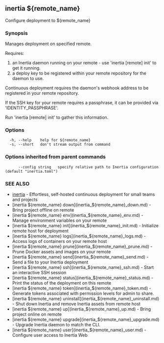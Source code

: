 ## inertia ${remote_name}

Configure deployment to ${remote_name}

### Synopsis

Manages deployment on specified remote.

Requires:
1. an Inertia daemon running on your remote - use 'inertia [remote] init' to get it running.
2. a deploy key to be registered within your remote repository for the daemon to use.

Continuous deployment requires the daemon's webhook address to be registered in your remote repository.

If the SSH key for your remote requires a passphrase, it can be provided via 'IDENTITY_PASSPHRASE'.

Run 'inertia [remote] init' to gather this information.

### Options

```
  -h, --help    help for ${remote_name}
  -s, --short   don't stream output from command
```

### Options inherited from parent commands

```
      --config string   specify relative path to Inertia configuration (default "inertia.toml")
```

### SEE ALSO

* [inertia](inertia.md)	 - Effortless, self-hosted continuous deployment for small teams and projects
* [inertia ${remote_name} down](inertia_${remote_name}_down.md)	 - Bring project offline on remote
* [inertia ${remote_name} env](inertia_${remote_name}_env.md)	 - Manage environment variables on your remote
* [inertia ${remote_name} init](inertia_${remote_name}_init.md)	 - Initialize remote host for deployment
* [inertia ${remote_name} logs](inertia_${remote_name}_logs.md)	 - Access logs of containers on your remote host
* [inertia ${remote_name} prune](inertia_${remote_name}_prune.md)	 - Prune Docker assets and images on your remote
* [inertia ${remote_name} send](inertia_${remote_name}_send.md)	 - Send a file to your Inertia deployment
* [inertia ${remote_name} ssh](inertia_${remote_name}_ssh.md)	 - Start an interactive SSH session
* [inertia ${remote_name} status](inertia_${remote_name}_status.md)	 - Print the status of the deployment on this remote
* [inertia ${remote_name} token](inertia_${remote_name}_token.md)	 - Generate tokens associated with permission levels for admin to share.
* [inertia ${remote_name} uninstall](inertia_${remote_name}_uninstall.md)	 - Shut down Inertia and remove Inertia assets from remote host
* [inertia ${remote_name} up](inertia_${remote_name}_up.md)	 - Bring project online on remote
* [inertia ${remote_name} upgrade](inertia_${remote_name}_upgrade.md)	 - Upgrade Inertia daemon to match the CLI.
* [inertia ${remote_name} user](inertia_${remote_name}_user.md)	 - Configure user access to Inertia Web

